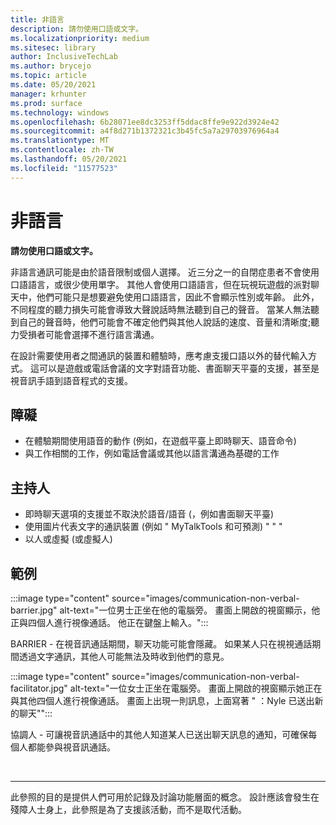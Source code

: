 ```yaml
---
title: 非語言
description: 請勿使用口語或文字。
ms.localizationpriority: medium
ms.sitesec: library
author: InclusiveTechLab
ms.author: brycejo
ms.topic: article
ms.date: 05/20/2021
manager: krhunter
ms.prod: surface
ms.technology: windows
ms.openlocfilehash: 6b28071ee8dc3253ff5ddac8ffe9e922d3924e42
ms.sourcegitcommit: a4f8d271b1372321c3b45fc5a7a29703976964a4
ms.translationtype: MT
ms.contentlocale: zh-TW
ms.lasthandoff: 05/20/2021
ms.locfileid: "11577523"
---
```

# <a name="non-verbal"></a>非語言

**請勿使用口語或文字。**

非語言通訊可能是由於語音限制或個人選擇。 近三分之一的自閉症患者不會使用口語語言，或很少使用單字。 其他人會使用口語語言，但在玩視玩遊戲的派對聊天中，他們可能只是想要避免使用口語語言，因此不會顯示性別或年齡。 此外，不同程度的聽力損失可能會導致大聲說話時無法聽到自己的聲音。 當某人無法聽到自己的聲音時，他們可能會不確定他們與其他人說話的速度、音量和清晰度;聽力受損者可能會選擇不進行語言溝通。

在設計需要使用者之間通訊的裝置和體驗時，應考慮支援口語以外的替代輸入方式。 這可以是遊戲或電話會議的文字對語音功能、書面聊天平臺的支援，甚至是視音訊手語到語音程式的支援。

## <a name="barriers"></a>障礙
* 在體驗期間使用語音的動作 (例如，在遊戲平臺上即時聊天、語音命令) 
* 與工作相關的工作，例如電話會議或其他以語言溝通為基礎的工作

## <a name="facilitators"></a>主持人
* 即時聊天選項的支援並不取決於語音/語音 (，例如書面聊天平臺) 
* 使用圖片代表文字的通訊裝置 (例如 &quot; MyTalkTools 和可預測) &quot; &quot; &quot;
* 以人或虛擬 (或虛擬人) 

## <a name="examples"></a>範例

:::image type="content" source="images/communication-non-verbal-barrier.jpg" alt-text="一位男士正坐在他的電腦旁。 畫面上開啟的視窗顯示，他正與四個人進行視像通話。 他正在鍵盤上輸入。":::

BARRIER - 在視音訊通話期間，聊天功能可能會隱藏。 如果某人只在視視通話期間透過文字通訊，其他人可能無法及時收到他們的意見。 

:::image type="content" source="images/communication-non-verbal-facilitator.jpg" alt-text="一位女士正坐在電腦旁。 畫面上開啟的視窗顯示她正在與其他四個人進行視像通話。 畫面上出現一則訊息，上面寫著 &quot; ：Nyle 已送出新的聊天&quot;":::

協調人 - 可讓視音訊通話中的其他人知道某人已送出聊天訊息的通知，可確保每個人都能參與視音訊通話。

&nbsp;

[comment]: # (頁腳語句)
___
此參照的目的是提供人們可用於記錄及討論功能層面的概念。 設計應該會發生在殘障人士身上，此參照是為了支援該活動，而不是取代活動。 